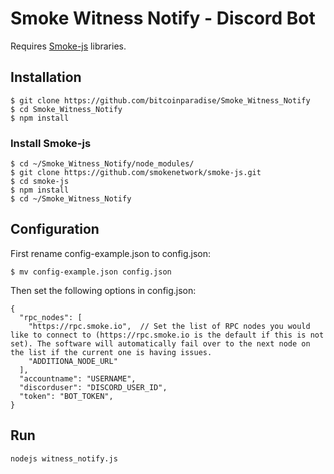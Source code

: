# Smoke Witness Notify - Discord Bot

Requires [Smoke-js](https://github.com/smokenetwork/) libraries.

## Installation

```
$ git clone https://github.com/bitcoinparadise/Smoke_Witness_Notify
$ cd Smoke_Witness_Notify
$ npm install 
```

### Install Smoke-js

```
$ cd ~/Smoke_Witness_Notify/node_modules/
$ git clone https://github.com/smokenetwork/smoke-js.git
$ cd smoke-js
$ npm install
$ cd ~/Smoke_Witness_Notify
```

## Configuration
First rename config-example.json to config.json:

```
$ mv config-example.json config.json
```

Then set the following options in config.json:
```
{
  "rpc_nodes": [
    "https://rpc.smoke.io",  // Set the list of RPC nodes you would like to connect to (https://rpc.smoke.io is the default if this is not set). The software will automatically fail over to the next node on the list if the current one is having issues.
    "ADDITIONA_NODE_URL"
  ],
  "accountname": "USERNAME",
  "discorduser": "DISCORD_USER_ID",
  "token": "BOT_TOKEN",
}
```

## Run

```
nodejs witness_notify.js
```
